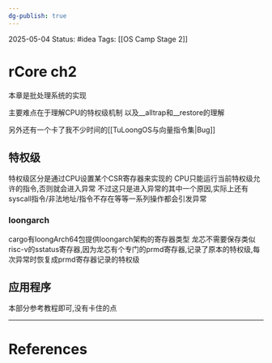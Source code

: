 ```yaml
---
dg-publish: true
---
```

2025-05-04
Status: #idea
Tags: [[OS Camp Stage 2]]

# rCore ch2

本章是批处理系统的实现

主要难点在于理解CPU的特权级机制
以及__alltrap和__restore的理解

另外还有一个卡了我不少时间的[[TuLoongOS与向量指令集|Bug]]
## 特权级
特权级区分是通过CPU设置某个CSR寄存器来实现的
CPU只能运行当前特权级允许的指令,否则就会进入异常
不过这只是进入异常的其中一个原因,实际上还有syscall指令/非法地址/指令不存在等等一系列操作都会引发异常
### loongarch
cargo有loongArch64包提供loongarch架构的寄存器类型
龙芯不需要保存类似risc-v的sstatus寄存器,因为龙芯有个专门的prmd寄存器,记录了原本的特权级,每次异常时恢复成prmd寄存器记录的特权级

## 应用程序
本部分参考教程即可,没有卡住的点


___
# References